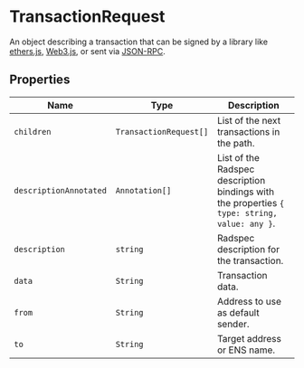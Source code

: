 # TransactionRequest

An object describing a transaction that can be signed by a library like [ethers.js](https://docs.ethers.io/v5/), [Web3.js](https://web3js.readthedocs.io/en/1.0/), or sent via [JSON-RPC](https://eips.ethereum.org/EIPS/eip-1474).

## Properties

| Name                   | Type                   | Description                                                                                  |
| ---------------------- | ---------------------- | -------------------------------------------------------------------------------------------- |
| `children`             | `TransactionRequest[]` | List of the next transactions in the path.                                                   |
| `descriptionAnnotated` | `Annotation[]`         | List of the Radspec description bindings with the properties `{ type: string, value: any }`. |
| `description`          | `string`               | Radspec description for the transaction.                                                     |
| `data`                 | `String`               | Transaction data.                                                                            |
| `from`                 | `String`               | Address to use as default sender.                                                            |
| `to`                   | `String`               | Target address or ENS name.                                                                  |
